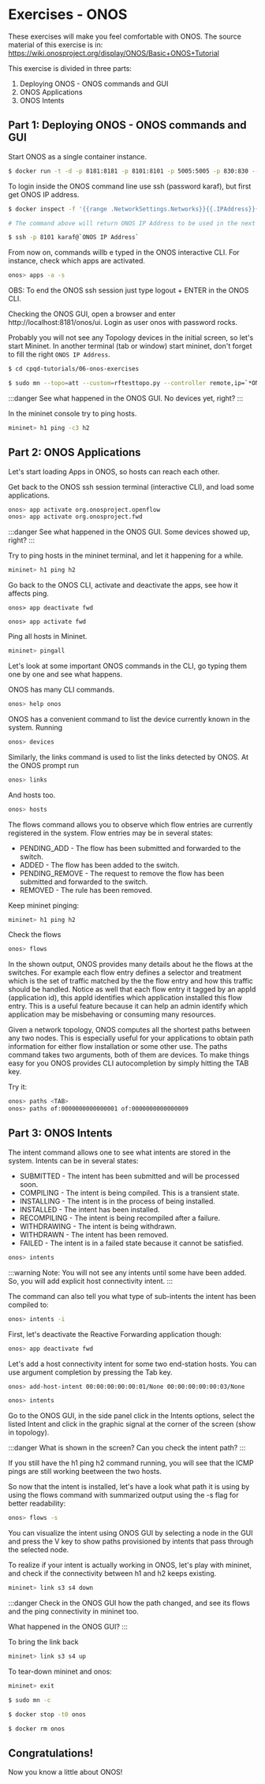 # Exercises - ONOS

These exercises will make you feel comfortable with ONOS.
The source material of this exercise is in: https://wiki.onosproject.org/display/ONOS/Basic+ONOS+Tutorial

This exercise is divided in three parts:

1. Deploying ONOS - ONOS commands and GUI
2. ONOS Applications
3. ONOS Intents


## Part 1: Deploying ONOS - ONOS commands and GUI

Start ONOS as a single container instance.

```bash
$ docker run -t -d -p 8181:8181 -p 8101:8101 -p 5005:5005 -p 830:830 --name onos onosproject/onos
```

To login inside the ONOS command line use ssh (password karaf), but first get ONOS IP address.

```bash
$ docker inspect -f '{{range .NetworkSettings.Networks}}{{.IPAddress}}{{end}}' onos

# The command above will return ONOS IP Address to be used in the next command

$ ssh -p 8101 karaf@`ONOS IP Address`
```

From now on, commands willb e typed in the ONOS interactive CLI. For instance, check which apps are activated.

```bash
onos> apps -a -s
```

OBS: To end the ONOS ssh session just type logout + ENTER in the ONOS CLI.

Checking the ONOS GUI, open a browser and enter http://localhost:8181/onos/ui. Login as user onos with password rocks.

Probably you will not see any Topology devices in the initial screen, so let's start Mininet. In another terminal (tab or window) start mininet, don't forget to fill the right `ONOS IP Address`. 


```bash
$ cd cpqd-tutorials/06-onos-exercises

$ sudo mn --topo=att --custom=rftesttopo.py --controller remote,ip=`*ONOS IP Address*` --switch ovs,protocols=OpenFlow13 --mac
```

:::danger
See what happened in the ONOS GUI. No devices yet, right?
:::

In the mininet console try to ping hosts.


```bash
mininet> h1 ping -c3 h2
```



## Part 2: ONOS Applications

Let's start loading Apps in ONOS, so hosts can reach each other. 

Get back to the ONOS ssh session terminal (interactive CLI), and load some applications.


```bash
onos> app activate org.onosproject.openflow
onos> app activate org.onosproject.fwd
```

:::danger
See what happened in the ONOS GUI. Some devices showed up, right?
:::

Try to ping hosts in the mininet terminal, and let it happening for a while.


```bash
mininet> h1 ping h2
```


Go back to the ONOS CLI, activate and deactivate the apps, see how it affects ping.


```
onos> app deactivate fwd

onos> app activate fwd
```

Ping all hosts in Mininet.


```bash
mininet> pingall
```


Let's look at some important ONOS commands in the CLI, go typing them one by one and see what happens.


ONOS has many CLI commands.

```bash
onos> help onos
```


ONOS has a convenient command to list the device currently known in the system. Running

```bash
onos> devices
```

Similarly, the links command is used to list the links detected by ONOS. At the ONOS prompt run

```bash
onos> links
```

And hosts too.

```bash
onos> hosts
```


The flows command allows you to observe which flow entries are currently registered in the system. Flow entries may be in several states:

* PENDING_ADD - The flow has been submitted and forwarded to the switch.
* ADDED - The flow has been added to the switch.
* PENDING_REMOVE - The request to remove the flow has been submitted and forwarded to the switch.
* REMOVED - The rule has been removed.


Keep mininet pinging:

```bash
mininet> h1 ping h2
```


Check the flows


```bash
onos> flows 
```


In the shown output, ONOS provides many details about he the flows at the switches. For example each flow entry defines a selector and treatment which is the set of traffic matched by the the flow entry and how this traffic should be handled. Notice as well that each flow entry it tagged by an appId (application id), this appId identifies which application installed this flow entry. This is a useful feature because it can help an admin identify which application may be misbehaving or consuming many resources.


Given a network topology, ONOS computes all the shortest paths between any two nodes.  This is especially useful for your applications to obtain path information for either flow installation or some other use. The paths command takes two arguments, both of them are devices. To make things easy for you ONOS provides CLI autocompletion by simply hitting the TAB key.

Try it:

```bash
onos> paths <TAB>
onos> paths of:0000000000000001 of:0000000000000009
```


## Part 3: ONOS Intents

The intent command allows one to see what intents are stored in the system. Intents can be in several states:

* SUBMITTED - The intent has been submitted and will be processed soon.
* COMPILING - The intent is being compiled. This is a transient state.
* INSTALLING - The intent is in the process of being installed. 
* INSTALLED - The intent has been installed.
* RECOMPILING - The intent is being recompiled after a failure.
* WITHDRAWING - The intent is being withdrawn.
* WITHDRAWN - The intent has been removed.
* FAILED - The intent is in a failed state because it cannot be satisfied.


```bash
onos> intents
```
:::warning
Note: You will not see any intents until some have been added. So, you will add explicit host connectivity intent.
:::

The command can also tell you what type of sub-intents the intent has been compiled to:

```bash
onos> intents -i
```


First, let's deactivate the Reactive Forwarding application though:

```bash
onos> app deactivate fwd
```


Let's add a host connectivity intent for some two end-station hosts. You can use argument completion by pressing the Tab key.


```bash
onos> add-host-intent 00:00:00:00:00:01/None 00:00:00:00:00:03/None

onos> intents
```

Go to the ONOS GUI, in the side panel click in the Intents options, select the listed Intent and click in the graphic signal at the corner of the screen (show in topology).

:::danger
What is shown in the screen? Can you check the intent path?
:::

If you still have the h1 ping h2 command running, you will see that the ICMP pings are still working beetween the two hosts.

So now that the intent is installed, let's have a look what path it is using by using the flows command with summarized output using the -s flag for better readability:

```bash
onos> flows -s
```


You can visualize the intent using ONOS GUI by selecting a node in the GUI and press the V key to show paths provisioned by intents that pass through the selected node.

To realize if your intent is actually working in ONOS, let's play with mininet, and check if the connectivity between h1 and h2 keeps existing.


```bash
mininet> link s3 s4 down
```
:::danger
Check in the ONOS GUI how the path changed, and see its flows and the ping connectivity in mininet too.

What happened in the ONOS GUI?
:::

To bring the link back 

```bash
mininet> link s3 s4 up
```

To tear-down mininet and onos:

```bash
mininet> exit

$ sudo mn -c
```

```bash
$ docker stop -t0 onos

$ docker rm onos
```


## Congratulations!

Now you know a little about ONOS!